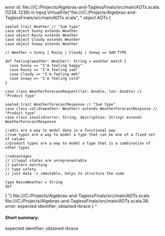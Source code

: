 error id: file:///C:/Projects/Algebras-and-TaglessFinals/src/main/ADTs.scala:[1238..1239) in Input.VirtualFile("file:///C:/Projects/Algebras-and-TaglessFinals/src/main/ADTs.scala", "
object ADTs {

    sealed trait Weather // "Sum type"
    case object Sunny extends Weather
    case object Rainy extends Weather
    case object Cloudy extends Weather
    case object Snowy extends Weather

    // Weather = Sunny | Rainy | Cloudy | Snowy == SUM TYPE

    def feeling(weather: Weather): String = weather match {
      case Sunny => "I'm feeling happy"
      case Rainy => "I'm feeling sad"
      case Cloudy => "I'm feeling meh"
      case Snowy => "I'm feeling cold"
    }

    case class WeatherForecaseRequest(lat: Double, lon: Double) // "Product type"

    sealed trait WeatherForecastResponse // "Sum type"
    case class valid(weather: Weather) extends WeatherForecastResponse // "Product type"
    case class invalid(error: String, description: String) extends WeatherForecastResponse

    //adts are a way to model data in a functional way
    //sum types are a way to model a type that can be one of a fixed set of values
    //product types are a way to model a type that is a combination of other types

    //advantages
    // illegal states are unrepresentable 
    // pattern matching
    // type safety
    // just data -> immutable, helps to structure the code

    type NaiveWeather = String
    def 

}
")
file:///C:/Projects/Algebras-and-TaglessFinals/src/main/ADTs.scala
file:///C:/Projects/Algebras-and-TaglessFinals/src/main/ADTs.scala:38: error: expected identifier; obtained rbrace
}
^
#### Short summary: 

expected identifier; obtained rbrace